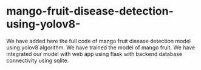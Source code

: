 # mango-fruit-disease-detection-using-yolov8-
We have added here the full code of mango fruit disease detection model using yolov8 algorithm. We have trained the model of mango fruit. We have integrated our model with web app using flask with backend database connectivity using sqlite.
